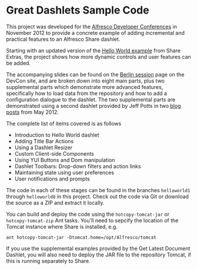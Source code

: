 Great Dashlets Sample Code
==========================

This project was developed for the [Alfresco Developer Conferences](http://devcon.alfresco.com/) in November 
2012 to provide a concrete example of adding incremental and practical 
features to an Alfresco Share dashlet.

Starting with an updated version of the [Hello World example](http://code.google.com/p/share-extras/wiki/SampleProject) from Share Extras,
the project shows how more dynamic controls and user features can be added.

The accompanying slides can be found on the [Berlin session](https://devcon.alfresco.com/berlin/sessions/develop-great-dashlets) page on the DevCon site, and are broken down 
into eight main parts, plus two supplemental parts which demonstrate more 
advanced features, specifically how to load data from the repository and how 
to add a configuration dialogue to the dashlet. The two supplemental parts are
demonstrated using a second dashlet provided by Jeff Potts in two [blog](http://ecmarchitect.com/archives/2012/05/04/1592) [posts](http://ecmarchitect.com/archives/2012/05/15/1599) 
from May 2012.

The complete list of items covered is as follows

  * Introduction to Hello World dashlet
  * Adding Title Bar Actions
  * Using a Dashlet Resizer
  * Custom Client-side Components
  * Using YUI Buttons and Dom manipulation
  * Dashlet Toolbars: Drop-down filters and action links
  * Maintaining state using user preferences
  * User notifications and prompts

The code in each of these stages can be found in the branches `helloworld1` 
through `helloworld8` in this project. Check out the code via Git or download
the source as a ZIP and extract it locally.

You can build and deploy the code using the `hotcopy-tomcat-jar` or 
`hotcopy-tomcat-zip` Ant tasks. You'll need to sepcify the location of
the Tomcat instance where Share is installed, e.g.

    ant hotcopy-tomcat-jar -Dtomcat.home=/opt/Alfresco/tomcat

If you use the supplemental examples provided by the Get Latest Document
Dashlet, you will also need to deploy the JAR file to the repository Tomcat,
if this is running separately to Share.
